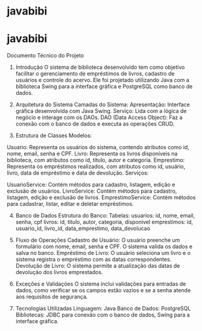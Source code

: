 # javabibi
# javabibi
Documento Técnico do Projeto

1. Introdução
O sistema de biblioteca desenvolvido tem como objetivo facilitar o gerenciamento de empréstimos de livros, cadastro de usuários e controle do acervo. Ele foi projetado utilizando Java com a biblioteca Swing para a interface gráfica e PostgreSQL como banco de dados.

2. Arquitetura do Sistema
Camadas do Sistema:
Apresentação: Interface gráfica desenvolvida com Java Swing.
Serviço: Lida com a lógica de negócio e interage com os DAOs.
DAO (Data Access Object): Faz a conexão com o banco de dados e executa as operações CRUD.

4. Estrutura de Classes
Modelos:

Usuario: Representa os usuários do sistema, contendo atributos como id, nome, email, senha e CPF.
Livro: Representa os livros disponíveis na biblioteca, com atributos como id, título, autor e categoria.
Emprestimo: Representa os empréstimos realizados, com atributos como id, usuário, livro, data de empréstimo e data de devolução.
Serviços:

UsuarioService: Contém métodos para cadastro, listagem, edição e exclusão de usuários.
LivroService: Contém métodos para cadastro, listagem, edição e exclusão de livros.
EmprestimoService: Contém métodos para cadastrar, listar, editar e deletar empréstimos.

4. Banco de Dados
Estrutura do Banco:
Tabelas:
usuarios: id, nome, email, senha, cpf
livros: id, titulo, autor, categoria, disponivel
emprestimos: id, usuario_id, livro_id, data_emprestimo, data_devolucao

5. Fluxo de Operações
Cadastro de Usuário: O usuário preenche um formulário com nome, email, senha e CPF. O sistema valida os dados e salva no banco.
Empréstimo de Livro: O usuário seleciona um livro e o sistema registra o empréstimo com as datas correspondentes.
Devolução de Livro: O sistema permite a atualização das datas de devolução dos livros emprestados.
6. Exceções e Validações
O sistema inclui validações para entradas de dados, como verificar se os campos estão vazios e se a senha atende aos requisitos de segurança.

7. Tecnologias Utilizadas
Linguagem: Java
Banco de Dados: PostgreSQL
Bibliotecas: JDBC para conexão com o banco de dados, Swing para a interface gráfica.
